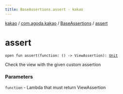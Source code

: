 ```yaml
---
title: BaseAssertions.assert - kakao
---
```


[kakao](../../index.html) / [com.agoda.kakao](../index.html) / [BaseAssertions](index.html) / [assert](.)

# assert

`open fun assert(function: () -> ViewAssertion): `[`Unit`](https://kotlinlang.org/api/latest/jvm/stdlib/kotlin/-unit/index.html)

Check the view with the given custom assertion

### Parameters

`function` - Lambda that must return ViewAssertion